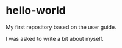 # hello-world
My first repository based on the user guide.

I was asked to write a bit about myself.

